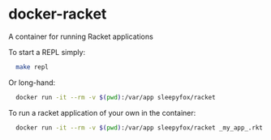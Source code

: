 # docker-racket
A container for running Racket applications

To start a REPL simply:
```bash
  make repl
```
Or long-hand:
```bash
  docker run -it --rm -v $(pwd):/var/app sleepyfox/racket
```

To run a racket application of your own in the container:
```bash
  docker run -it --rm -v $(pwd):/var/app sleepyfox/racket _my_app_.rkt
```
